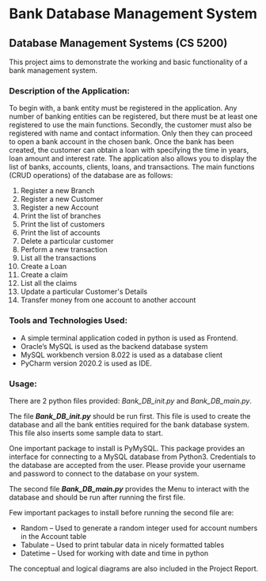 # Bank Database Management System
## Database Management Systems (CS 5200)

This project aims to demonstrate the working and basic functionality of a bank management system. 

### Description of the Application:
To begin with, a bank entity must be registered in the application. Any number of banking
entities can be registered, but there must be at least one registered to use the main functions.
Secondly, the customer must also be registered with name and contact information. Only then
they can proceed to open a bank account in the chosen bank. Once the bank has been created,
the customer can obtain a loan with specifying the time in years, loan amount and interest rate.
The application also allows you to display the list of banks, accounts, clients, loans, and
transactions.
The main functions (CRUD operations) of the database are as follows:
1. Register a new Branch
2. Register a new Customer
3. Register a new Account
4. Print the list of branches
5. Print the list of customers
6. Print the list of accounts
7. Delete a particular customer
8. Perform a new transaction
9. List all the transactions
10. Create a Loan
11. Create a claim
12. List all the claims
13. Update a particular Customer's Details
14. Transfer money from one account to another account 

### Tools and Technologies Used:
* A simple terminal application coded in python is used as Frontend.
* Oracle’s MySQL is used as the backend database system
*  MySQL workbench version 8.022 is used as a database client
*  PyCharm version 2020.2 is used as IDE.

### Usage:
There are 2 python files provided: *Bank_DB_init.py* and *Bank_DB_main.py*.

The file ***Bank_DB_init.py*** should be run first. This file is used to create the database and all the bank
entities required for the bank database system. This file also inserts some sample data to start.

One important package to install is PyMySQL. This package provides an interface for connecting to a MySQL database from Python3.
Credentials to the database are accepted from the user. Please provide your username and password to connect to the database on your system.
 
The second file ***Bank_DB_main.py*** provides the Menu to interact with the database and should be run after running the first file.

Few important packages to install before running the second file are:
* Random – Used to generate a random integer used for account numbers in the Account table
* Tabulate – Used to print tabular data in nicely formatted tables
* Datetime – Used for working with date and time in python

The conceptual and logical diagrams are also included in the Project Report. 
